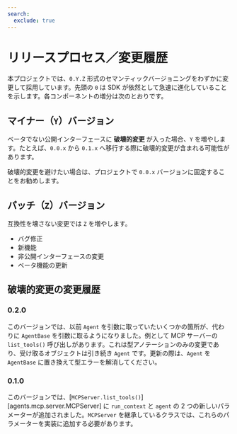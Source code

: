 ```yaml
---
search:
  exclude: true
---
```

# リリースプロセス／変更履歴

本プロジェクトでは、`0.Y.Z` 形式のセマンティックバージョニングをわずかに変更して採用しています。先頭の `0` は SDK が依然として急速に進化していることを示します。各コンポーネントの増分は次のとおりです。

## マイナー（`Y`）バージョン

ベータでない公開インターフェースに **破壊的変更** が入った場合、`Y` を増やします。たとえば、`0.0.x` から `0.1.x` へ移行する際に破壊的変更が含まれる可能性があります。

破壊的変更を避けたい場合は、プロジェクトで `0.0.x` バージョンに固定することをお勧めします。

## パッチ（`Z`）バージョン

互換性を壊さない変更では `Z` を増やします。

- バグ修正  
- 新機能  
- 非公開インターフェースの変更  
- ベータ機能の更新  

## 破壊的変更の変更履歴

### 0.2.0

このバージョンでは、以前 `Agent` を引数に取っていたいくつかの箇所が、代わりに `AgentBase` を引数に取るようになりました。例として MCP サーバーの `list_tools()` 呼び出しがあります。これは型アノテーションのみの変更であり、受け取るオブジェクトは引き続き `Agent` です。更新の際は、`Agent` を `AgentBase` に置き換えて型エラーを解消してください。

### 0.1.0

このバージョンでは、[`MCPServer.list_tools()`][agents.mcp.server.MCPServer] に `run_context` と `agent` の 2 つの新しいパラメーターが追加されました。`MCPServer` を継承しているクラスでは、これらのパラメーターを実装に追加する必要があります。